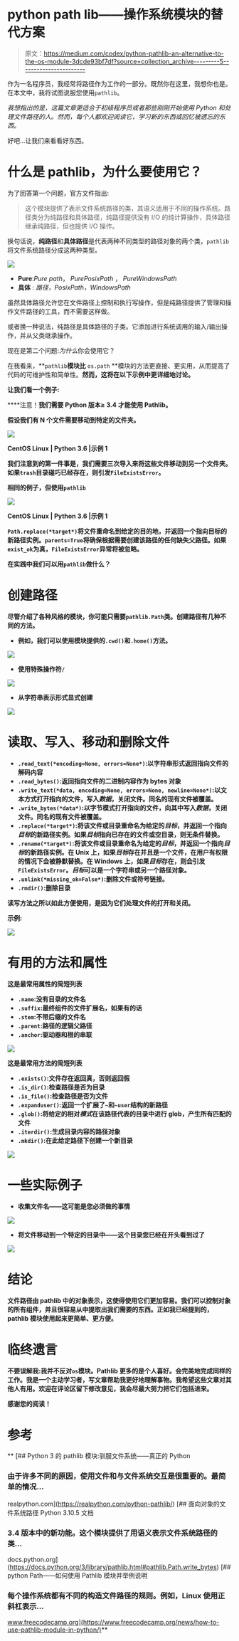 # python path lib——操作系统模块的替代方案

> 原文：<https://medium.com/codex/python-pathlib-an-alternative-to-the-os-module-3dcde93bf7df?source=collection_archive---------5----------------------->

作为一名程序员，我经常将路径作为工作的一部分。既然你在这里，我想你也是。在本文中，我将试图说服您使用`pathlib`。

*我想指出的是，这篇文章更适合于初级程序员或者那些刚刚开始使用 Python 和处理文件路径的人。然而，每个人都欢迎阅读它，学习新的东西或回忆被遗忘的东西。*

好吧…让我们来看看好东西。

# 什么是 pathlib，为什么要使用它？

为了回答第一个问题，官方文件指出:

> 这个模块提供了表示文件系统路径的类，其语义适用于不同的操作系统。路径类分为纯路径和具体路径，纯路径提供没有 I/O 的纯计算操作，具体路径继承纯路径，但也提供 I/O 操作。

换句话说，**纯路径**和**具体路径**是代表两种不同类型的路径对象的两个类，`pathlib`将文件系统路径分成这两种类型。

![](img/b4f30976fc058d3e6c89d5c3b0f79d85.png)

*   **Pure**:*Pure path*， *PurePosixPath* ， *PureWindowsPath*
*   **具体** : *路径，PosixPath，WindowsPath*

虽然具体路径允许您在文件路径上控制和执行写操作，但是纯路径提供了管理和操作文件路径的工具，而不需要这样做。

或者换一种说法，纯路径是具体路径的子类。它添加进行系统调用的输入/输出操作，并从父类继承操作。

现在是第二个问题:*为什么*你会使用它？

在我看来，**`pathlib`**模块比** `os.path` **模块的方法更直接、更实用，从而提高了代码的可维护性和简单性。**然而，这将在以下示例中更详细地讨论。**

**让我们看一个例子:**

****注意！**我们需要 Python 版本≥ 3.4 才能使用 Pathlib。**

**假设我们有 **N** 个文件需要移动到特定的文件夹。**

**![](img/5ceb24be7bbd5ed4447cb00562a431cd.png)**

**CentOS Linux | Python 3.6 |示例 1**

**我们注意到的第一件事是，我们需要三次导入来将这些文件移动到另一个文件夹。如果`trash`目录碰巧已经存在，则引发`FileExistsError`。**

**相同的例子，但使用`pathlib`**

**![](img/b0674bc2aa75ae8b7e67ecc304b7bc9c.png)**

**CentOS Linux | Python 3.6 |示例 1**

**`Path.replace(*target*)`将文件重命名到给定的目的地，并返回一个指向目标的新路径实例。`parents=True`将确保根据需要创建该路径的任何缺失父路径。如果`exist_ok`为真，`FileExistsError`异常将被忽略。**

**在实践中我们可以用`pathlib`做什么？**

# ****创建路径****

**尽管介绍了各种风格的模块，你可能只需要`pathlib.Path`类。创建路径有几种不同的方法。**

*   **例如，我们可以使用模块提供的`.cwd()`和`.home()`方法。**

**![](img/1a617d64743c985eb023f284b4db52f0.png)**

*   **使用特殊操作符`/`**

**![](img/5986285172b2f1f37687c89f3f2cdfff.png)**

*   **从字符串表示形式显式创建**

**![](img/695dd96097fafbfd47f829cbeb0d84c6.png)**

# **读取、写入、移动和删除文件**

*   **`.read_text(*encoding=None, errors=None*)`:以字符串形式返回指向文件的解码内容**
*   **`.read_bytes()`:返回指向文件的二进制内容作为 bytes 对象**
*   **`.write_text(*data, encoding=None, errors=None, newline=None*)`:以文本方式打开指向的文件，写入*数据*，关闭文件。同名的现有文件被覆盖。**
*   **`.write_bytes(*data*)`:以字节模式打开指向的文件，向其中写入*数据*，关闭文件。同名的现有文件被覆盖。**
*   **`.replace(*target*)`:将该文件或目录重命名为给定的*目标*，并返回一个指向*目标*的新路径实例。如果*目标*指向已存在的文件或空目录，则无条件替换。**
*   **`.rename(*target*)`:将该文件或目录重命名为给定的*目标*，并返回一个指向*目标*的新路径实例。在 Unix 上，如果*目标*存在并且是一个文件，在用户有权限的情况下会被静默替换。在 Windows 上，如果*目标*存在，则会引发`FileExistsError`。*目标*可以是一个字符串或另一个路径对象。**
*   **`.unlink(*missing_ok=False*)`:删除文件或符号链接。**
*   **`.rmdir()`:删除目录**

**读写方法之所以如此方便使用，是因为它们处理文件的打开和关闭。**

**示例:**

**![](img/efdf327ecc8cde4b0bf8528fe26c8dab.png)**

# **有用的方法和属性**

**这是最常用属性的简短列表**

*   **`.name`:没有目录的文件名**
*   **`.suffix`:最终组件的文件扩展名，如果有的话**
*   **`.stem`:不带后缀的文件名**
*   **`.parent`:路径的逻辑父路径**
*   **`.anchor`:驱动器和根的串联**

**![](img/b8cdfa28733b4b0ba03125882bfbe917.png)**

**这是最常用方法的简短列表**

*   **`.exists()`:文件存在返回真，否则返回假**
*   **`.is_dir()`:检查路径是否为目录**
*   **`.is_file()`:检查路径是否为文件**
*   **`.expanduser()`:返回一个扩展了`~`和`~user`结构的新路径**
*   **`.glob()`:将给定的相对*模式*在该路径代表的目录中进行 glob，产生所有匹配的文件**
*   **`.iterdir()`:生成目录内容的路径对象**
*   **`.mkdir()`:在此给定路径下创建一个新目录**

**![](img/95006d94eec2059c684568c65dfa1954.png)**

# **一些实际例子**

*   **收集文件名——这可能是您必须做的事情**

**![](img/68a4eaf076d95150f9480f7301a17c00.png)**

*   **将文件移动到一个特定的目录中——这个目录您已经在开头看到过了**

**![](img/b0674bc2aa75ae8b7e67ecc304b7bc9c.png)**

# **结论**

**文件路径由 pathlib 中的对象表示，这使得使用它们更加容易。我们可以控制对象的所有组件，并且很容易从中提取出我们需要的东西。正如我已经提到的，pathlib 模块使用起来更简单、更方便。**

# **临终遗言**

**不要误解我:我并不反对`os`模块。Pathlib 更多的是个人喜好。会完美地完成同样的工作。我是一个主动学习者，写文章帮助我更好地理解事物。我希望这些文章对其他人有用。欢迎在评论区留下修改意见，我会尽最大努力把它们包括进来。**

**感谢您的阅读！**

# **参考**

**[](https://realpython.com/python-pathlib/) [## Python 3 的 pathlib 模块:驯服文件系统——真正的 Python

### 由于许多不同的原因，使用文件和与文件系统交互是很重要的。最简单的情况…

realpython.com](https://realpython.com/python-pathlib/) [](https://docs.python.org/3/library/pathlib.html#pathlib.Path.write_bytes) [## 面向对象的文件系统路径 Python 3.10.5 文档

### 3.4 版本中的新功能。这个模块提供了用语义表示文件系统路径的类…

docs.python.org](https://docs.python.org/3/library/pathlib.html#pathlib.Path.write_bytes) [](https://www.freecodecamp.org/news/how-to-use-pathlib-module-in-python/) [## python Path——如何使用 Pathlib 模块并举例说明

### 每个操作系统都有不同的构造文件路径的规则。例如，Linux 使用正斜杠表示…

www.freecodecamp.org](https://www.freecodecamp.org/news/how-to-use-pathlib-module-in-python/)**